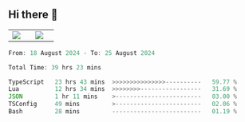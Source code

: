 ## Hi there 👋

<p align="center">
  <table align="center">
  <tr border="none">
  <td width="35%" align="center">
    <img  align="center"  src="http://github-profile-summary-cards.vercel.app/api/cards/stats?username=ricepunk&theme=github_dark" />
  </td>
    
  <td width="65%" align="center">
    <img  align="center"  src="http://github-profile-summary-cards.vercel.app/api/cards/profile-details?username=ricepunk&theme=github_dark" />
  </td>
  </tr>
  </table>
</p>

<!--START_SECTION:waka-->

```typescript
From: 18 August 2024 - To: 25 August 2024

Total Time: 39 hrs 23 mins

TypeScript   23 hrs 43 mins  >>>>>>>>>>>>>>>----------   59.77 %
Lua          12 hrs 34 mins  >>>>>>>>-----------------   31.69 %
JSON         1 hr 11 mins    >------------------------   03.00 %
TSConfig     49 mins         >------------------------   02.06 %
Bash         28 mins         -------------------------   01.19 %
```

<!--END_SECTION:waka-->
